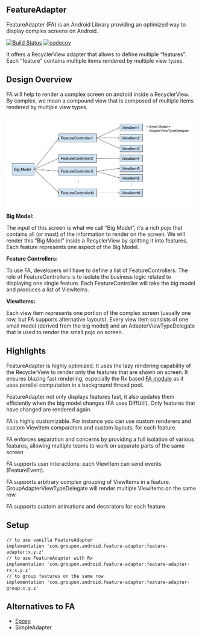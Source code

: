 ## FeatureAdapter
FeatureAdapter (FA) is an Android Library providing an optimized way to display complex screens on Android.

[![Build Status](https://travis-ci.org/groupon/FeatureAdapter.svg?branch=master)](https://travis-ci.org/groupon/FeatureAdapter)
[![codecov](https://codecov.io/gh/groupon/FeatureAdapter/branch/master/graph/badge.svg)](https://codecov.io/gh/groupon/FeatureAdapter)

It offers a RecyclerView adapter that allows to define multiple “features”. Each “feature” contains multiple items rendered by multiple view types.

## Design Overview
FA will help to render a complex screen on android inside a RecyclerView. By complex, we mean a compound view that is composed of multiple items rendered by multiple view types.

<p align="center">
<img src="./images/design-overview.png">
</p>

**Big Model:**

The input of this screen is what we call “Big Model”, it’s a rich pojo that contains all (or most) of the information to render on the screen. We will render this “Big Model” inside a RecyclerView by splitting it into features. Each feature represents one aspect of the Big Model.

**Feature Controllers:**

To use FA, developers will have to define a list of FeatureControllers. The role of FeatureControllers is to isolate the business logic related to displaying one single feature. Each FeatureController will take the big model and produces a list of ViewItems. 

**ViewItems:**

Each view item represents one portion of the complex screen (usually one row, but FA supports alternative layouts). Every view item consists of one small model (derived from the big model) and an AdapterViewTypeDelegate that is used to render the small pojo on screen. 

## Highlights
FeatureAdapter is highly optimized. It uses the lazy rendering capability of the RecyclerView to render only the features that are shown on screen. It ensures blazing fast rendering, especially the Rx based [FA module](./feature-adapter-rx) as it uses parallel computation in a background thread pool.

FeatureAdapter not only displays features fast, it also updates them efficiently when the big model changes (FA uses DiffUtil). Only features that have changed are rendered again.

FA is highly customizable. For instance you can use custom renderers and custom ViewItem comparators and custom layouts, for each feature.

FA enforces separation and concerns by providing a full isolation of various features, allowing multiple teams to work on separate parts of the same screen

FA supports user interactions: each ViewItem can send events (FeatureEvent).

FA supports arbitrary complex grouping of ViewItems in a feature. GroupAdapterViewTypeDelegate will render multiple ViewItems on the same row.

FA supports custom animations and decorators for each feature.

## Setup
```
// to use vanilla FeatureAdapter
implementation 'com.groupon.android.feature-adapter:feature-adapter:x.y.z'
// to use FeatureAdapter with Rx
implementation 'com.groupon.android.feature-adapter:feature-adapter-rx:x.y.z'
// to group features on the same row
implementation 'com.groupon.android.feature-adapter:feature-adapter-group:x.y.z'
```

## Alternatives to FA
* [Epoxy](https://github.com/airbnb/epoxy)
* SimpleAdapter

